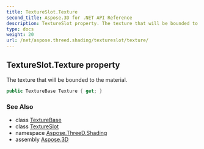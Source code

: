 ```yaml
---
title: TextureSlot.Texture
second_title: Aspose.3D for .NET API Reference
description: TextureSlot property. The texture that will be bounded to the material
type: docs
weight: 20
url: /net/aspose.threed.shading/textureslot/texture/
---
```

## TextureSlot.Texture property

The texture that will be bounded to the material.

```csharp
public TextureBase Texture { get; }
```

### See Also

* class [TextureBase](../../texturebase/)
* class [TextureSlot](../)
* namespace [Aspose.ThreeD.Shading](../../textureslot/)
* assembly [Aspose.3D](../../../)


